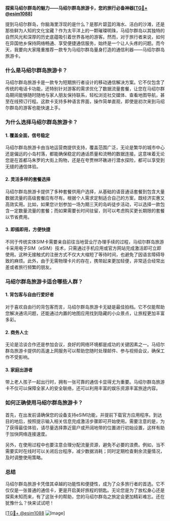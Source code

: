**探索马绍尔群岛的魅力——马绍尔群岛旅游卡，您的旅行必备神器[[TG💪+ @esim1088](https://t.me/s/esim1088)]**

提到马绍尔群岛，你脑海里浮现的是什么？是那片碧蓝的海水、洁白的沙滩，还是那些鲜为人知的文化宝藏？作为太平洋上的一颗璀璨明珠，马绍尔群岛以其独特的自然风光和深厚的历史底蕴吸引着世界各地的游客。然而，对于旅行者来说，如何在异国他乡保持网络畅通、享受便捷通信服务，始终是一个让人头疼的问题。而今天，我要向大家隆重推荐一款专为马绍尔群岛量身打造的通信利器——马绍尔群岛旅游卡。

### 什么是马绍尔群岛旅游卡？

马绍尔群岛旅游卡是一款专为短期旅行者设计的移动通信解决方案。它不仅包含了传统的电话卡功能，还特别针对游客的需求优化了数据流量套餐，让您在马绍尔群岛期间能够随时随地与家人朋友保持联系，轻松浏览社交媒体、查看地图导航，甚至在线预订行程。这款卡支持多种语言界面，操作简单直观，即使是初次来到马绍尔群岛的游客也能快速上手。

### 为什么选择马绍尔群岛旅游卡？

#### 1. **覆盖全面，信号稳定**
马绍尔群岛旅游卡由当地运营商提供支持，覆盖范围广泛，无论是繁华的城市中心还是偏远的小岛村落，都能确保稳定的通话质量和流畅的数据连接。这意味着无论您是在首都马朱罗的大街上购物，还是在夸贾林环礁进行潜水探险，都可以享受到无缝的通信体验。

#### 2. **灵活多样的套餐选择**
马绍尔群岛旅游卡提供了多种套餐供用户选择，从基础的语音通话套餐到包含大量数据流量的高级套餐应有尽有。根据个人需求定制适合自己的方案，既经济实惠又高效实用。比如，如果您计划参加一场为期三天的岛屿徒步活动，可以选择一款包含一定数量流量的套餐；而如果需要长时间驻留，则可以考虑购买更长期限的套餐以节省费用。

#### 3. **即插即用，方便快捷**
不同于传统实体SIM卡需要亲自前往当地营业厅办理手续的过程，马绍尔群岛旅游卡采用电子SIM（eSIM）技术，只需通过手机应用或官方网站完成激活即可立即使用。这种无接触式的注册方式不仅大大缩短了等待时间，也避免了因语言障碍导致的麻烦。此外，由于无需物理卡片的存在，携带起来更加轻便，非常适合经常出差或者旅行频繁的朋友。

### 马绍尔群岛旅游卡适合哪些人群？

#### 1. **背包客与自由行爱好者**
对于喜欢自由行的背包客而言，马绍尔群岛旅游卡无疑是最佳拍档。它不仅能帮助您解决通讯问题，还能通过内置的地图应用找到隐藏的小众景点，让旅程更加丰富多彩。

#### 2. **商务人士**
无论是洽谈合作还是参加会议，良好的网络环境都是成功的关键因素之一。马绍尔群岛旅游卡提供的高速上网服务可以帮助您随时处理邮件、参与视频会议，确保工作不受影响。

#### 3. **家庭出游者**
带上老人孩子一起出行时，拥有一张可靠的通信卡显得尤为重要。马绍尔群岛旅游卡不仅可以保障全家人的安全联络，还可以利用丰富的娱乐资源丰富旅途内容。

### 如何正确使用马绍尔群岛旅游卡？

首先，在出发前请确保您的设备支持eSIM功能，并提前下载官方应用程序。到达目的地后，按照提示输入相关信息完成激活步骤即可开始使用。需要注意的是，为了获得最佳体验，请尽量选择靠近窗户或开阔地带的位置进行初始设置，这样有助于加快网络连接速度。

另外，在使用过程中也要注意合理分配流量资源，避免不必要的浪费。例如，当不需要实时在线时可以关闭后台程序，减少数据消耗；同时定期检查剩余流量情况，及时调整使用策略。

### 总结

马绍尔群岛旅游卡凭借其卓越的功能性和便捷性，成为了众多旅行者的首选。它不仅仅是一张普通的通信卡，更是开启美好旅程的钥匙。无论您是为了放松身心还是探索未知而来，有了这张卡的帮助，您的马绍尔群岛之旅定会更加精彩难忘。还在犹豫什么？快来试试吧！

[[TG💪+ @esim1088](https://t.me/s/esim1088) ![Image](https://i.postimg.cc/4NQfJmqS/Snipaste-2025-05-13-00-14-12.png)]